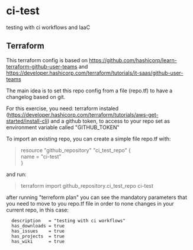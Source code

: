 # ci-test
testing with ci workflows and IaaC

<!--  -->
## Terraform
This terraform config is based on https://github.com/hashicorp/learn-terraform-github-user-teams and https://developer.hashicorp.com/terraform/tutorials/it-saas/github-user-teams 

The main idea is to set this repo config from a file (repo.tf) to have a changelog based on git.

 For this exercise, you need: terraform instaled (https://developer.hashicorp.com/terraform/tutorials/aws-get-started/install-cli) and a github token, to access to your repo set as environment variable called "GITHUB_TOKEN"

To import an existing repo, you can create a simple file repo.tf with:
> resource "github_repository" "ci_test_repo" {  
>   name = "ci-test"  
> }  

and run:
> terraform import github_repository.ci_test_repo ci-test  

after running "terreform plan" you can see the mandatory parameters that you need to move to you repo.tf file in order to none changes in your current repo, in this case:
``` 
  description   = "testing with ci workflows"
  has_downloads = true
  has_issues    = true
  has_projects  = true
  has_wiki      = true
``` 


